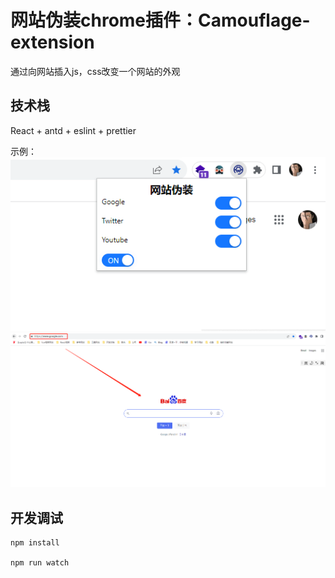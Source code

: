 # 网站伪装chrome插件：Camouflage-extension

通过向网站插入js，css改变一个网站的外观

## 技术栈

React + antd + eslint + prettier

示例：
![demo1](https://github.com/WangZhenHao/camouflage-extension/raw/dev/img/1.jpg)
![demo2](https://github.com/WangZhenHao/camouflage-extension/raw/dev/img/2.jpg)

## 开发调试

```
npm install

npm run watch
```

<!-- # Camouflaging the webpage which like Youtube,X and Google -->
<!-- ### Debug the service worker -->

<!-- chrome-extension://hnbocnmhkjjkedobihaiecgecebjdhjd/manifest.json -->

<!-- chrome-extension://lbiigkhfkheiplacdjokghnmmdpgpiom/manifest.json -->
